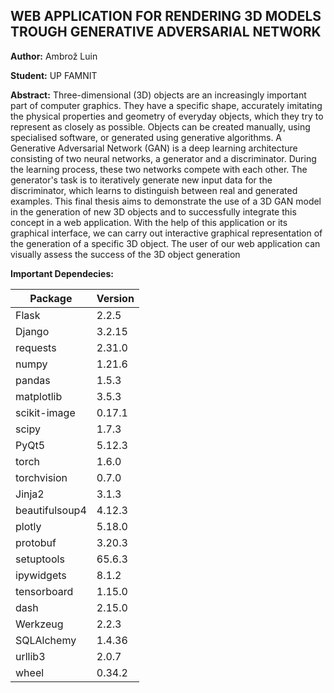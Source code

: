 **WEB APPLICATION FOR RENDERING 3D MODELS TROUGH GENERATIVE ADVERSARIAL NETWORK**
-------------------------------------------------------

**Author:** Ambrož Luin

**Student:** UP FAMNIT

**Abstract:**
Three-dimensional (3D) objects are an increasingly important part of computer graphics. They have a specific shape, accurately imitating the physical properties and geometry of everyday objects, which they try to represent as closely as possible. Objects can be created manually, using specialised software, or generated using generative algorithms. 
A Generative Adversarial Network (GAN) is a deep learning architecture consisting of two neural networks, a generator and a discriminator. During the learning process, these two networks compete with each other. The generator's task is to iteratively generate new input data for the discriminator, which learns to distinguish between real and generated examples.
This final thesis aims to demonstrate the use of a 3D GAN model in the generation of new 3D objects and to successfully integrate this concept in a web application.
With the help of this application or its graphical interface, we can carry out interactive graphical representation of the generation of a specific 3D object. The user of our web application can visually assess the success of the 3D object generation

**Important Dependecies:**

| Package                 | Version   |
|-------------------------|-----------|
| Flask                   | 2.2.5     |
| Django                  | 3.2.15    |
| requests                | 2.31.0    |
| numpy                   | 1.21.6    |
| pandas                  | 1.5.3     |
| matplotlib              | 3.5.3     |
| scikit-image            | 0.17.1    |
| scipy                   | 1.7.3     |
| PyQt5                   | 5.12.3    |
| torch                   | 1.6.0     |
| torchvision             | 0.7.0     |
| Jinja2                  | 3.1.3     |
| beautifulsoup4          | 4.12.3    |
| plotly                  | 5.18.0    |
| protobuf                | 3.20.3    |
| setuptools              | 65.6.3    |
| ipywidgets              | 8.1.2     |
| tensorboard             | 1.15.0    |
| dash                    | 2.15.0    |
| Werkzeug                | 2.2.3     |
| SQLAlchemy              | 1.4.36    |
| urllib3                 | 2.0.7     |
| wheel                   | 0.34.2    |